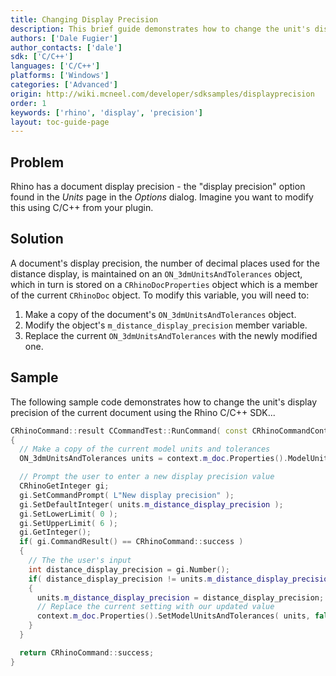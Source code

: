 ```yaml
---
title: Changing Display Precision
description: This brief guide demonstrates how to change the unit's display precision of the current document using C/C++.
authors: ['Dale Fugier']
author_contacts: ['dale']
sdk: ['C/C++']
languages: ['C/C++']
platforms: ['Windows']
categories: ['Advanced']
origin: http://wiki.mcneel.com/developer/sdksamples/displayprecision
order: 1
keywords: ['rhino', 'display', 'precision']
layout: toc-guide-page
---
```


 
## Problem

Rhino has a document display precision - the "display precision" option found in the *Units* page in the *Options* dialog.  Imagine you want to modify this using C/C++ from your plugin.

## Solution

A document's display precision, the number of decimal places used for the distance display, is maintained on an `ON_3dmUnitsAndTolerances` object, which in turn is stored on a `CRhinoDocProperties` object which is a member of the current `CRhinoDoc` object.  To modify this variable, you will need to:

1. Make a copy of the document's `ON_3dmUnitsAndTolerances` object.
1. Modify the object's `m_distance_display_precision` member variable.
1. Replace the current `ON_3dmUnitsAndTolerances` with the newly modified one.

## Sample

The following sample code demonstrates how to change the unit's display precision of the current document using the Rhino C/C++ SDK...

```cpp
CRhinoCommand::result CCommandTest::RunCommand( const CRhinoCommandContext& context )
{
  // Make a copy of the current model units and tolerances
  ON_3dmUnitsAndTolerances units = context.m_doc.Properties().ModelUnitsAndTolerances();

  // Prompt the user to enter a new display precision value
  CRhinoGetInteger gi;
  gi.SetCommandPrompt( L"New display precision" );
  gi.SetDefaultInteger( units.m_distance_display_precision );
  gi.SetLowerLimit( 0 );
  gi.SetUpperLimit( 6 );
  gi.GetInteger();
  if( gi.CommandResult() == CRhinoCommand::success )
  {
    // The the user's input
    int distance_display_precision = gi.Number();
    if( distance_display_precision != units.m_distance_display_precision )
    {
      units.m_distance_display_precision = distance_display_precision;
      // Replace the current setting with our updated value
      context.m_doc.Properties().SetModelUnitsAndTolerances( units, false );
    }
  }

  return CRhinoCommand::success;
}
```
